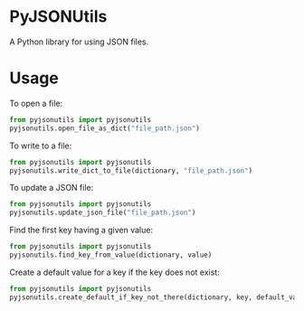 # PyJSONUtils

A Python library for using JSON files.

# Usage

To open a file:

```py
from pyjsonutils import pyjsonutils
pyjsonutils.open_file_as_dict("file_path.json")
```

To write to a file:

```py
from pyjsonutils import pyjsonutils
pyjsonutils.write_dict_to_file(dictionary, "file_path.json")
```

To update a JSON file:

```py
from pyjsonutils import pyjsonutils
pyjsonutils.update_json_file("file_path.json")
```

Find the first key having a given value:

```py
from pyjsonutils import pyjsonutils
pyjsonutils.find_key_from_value(dictionary, value)
```

Create a default value for a key if the key does not exist:

```py
from pyjsonutils import pyjsonutils
pyjsonutils.create_default_if_key_not_there(dictionary, key, default_value)
```


